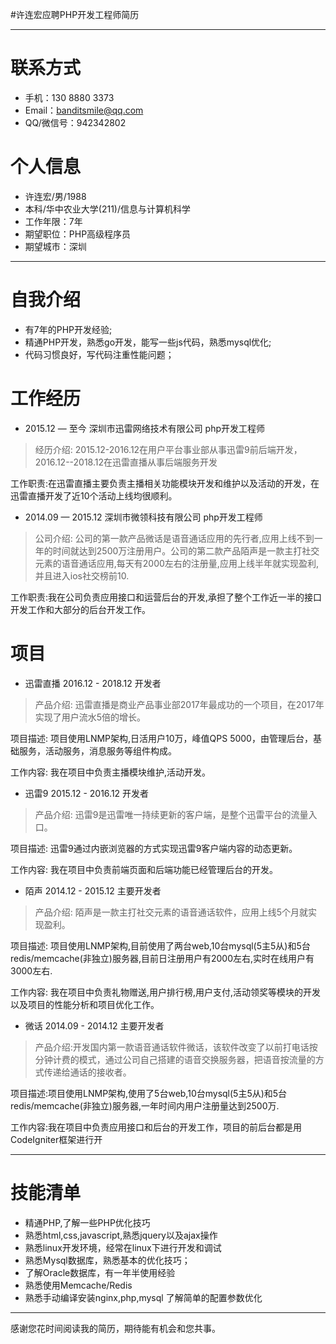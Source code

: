 #许连宏应聘PHP开发工程师简历

* * *

# 联系方式

*   手机：130 8880 3373
*   Email：banditsmile@qq.com
*   QQ/微信号：942342802
# 个人信息
*   许连宏/男/1988
*   本科/华中农业大学(211)/信息与计算机科学
*   工作年限：7年
*   期望职位：PHP高级程序员
*   期望城市：深圳

* * *
# 自我介绍
*   有7年的PHP开发经验;
*   精通PHP开发，熟悉go开发，能写一些js代码，熟悉mysql优化;
*   代码习惯良好，写代码注重性能问题；

# 工作经历
*  2015.12 — 至今 深圳市迅雷网络技术有限公司 php开发工程师
>经历介绍: 2015.12-2016.12在用户平台事业部从事迅雷9前后端开发，2016.12--2018.12在迅雷直播从事后端服务开发
>
工作职责:在迅雷直播主要负责主播相关功能模块开发和维护以及活动的开发，在迅雷直播开发了近10个活动上线均很顺利。

*  2014.09 — 2015.12 深圳市微领科技有限公司 php开发工程师
>公司介绍: 公司的第一款产品微话是语音通话应用的先行者,应用上线不到一年的时间就达到2500万注册用户。公司的第二款产品陌声是一款主打社交元素的语音通话应用,每天有2000左右的注册量,应用上线半年就实现盈利,并且进入ios社交榜前10.
>
工作职责:我在公司负责应用接口和运营后台的开发,承担了整个工作近一半的接口开发工作和大部分的后台开发工作。


# 项目
*    迅雷直播 2016.12 - 2018.12 开发者
>产品介绍: 迅雷直播是商业产品事业部2017年最成功的一个项目，在2017年实现了用户流水5倍的增长。
>
项目描述: 项目使用LNMP架构,日活用户10万，峰值QPS 5000，由管理后台，基础服务，活动服务，消息服务等组件构成。
>
工作内容: 我在项目中负责主播模块维护,活动开发。

*    迅雷9 2015.12 - 2016.12 开发者
>产品介绍: 迅雷9是迅雷唯一持续更新的客户端，是整个迅雷平台的流量入口。
>
项目描述: 迅雷9通过内嵌浏览器的方式实现迅雷9客户端内容的动态更新。
>
工作内容: 我在项目中负责前端页面和后端功能已经管理后台的开发。


*    陌声 2014.12 - 2015.12 主要开发者
>产品介绍: 陌声是一款主打社交元素的语音通话软件，应用上线5个月就实现盈利。
>
项目描述: 项目使用LNMP架构,目前使用了两台web,10台mysql(5主5从)和5台redis/memcache(非独立)服务器,目前日注册用户有2000左右,实时在线用户有3000左右.
>
工作内容: 我在项目中负责礼物赠送,用户排行榜,用户支付,活动领奖等模块的开发以及项目的性能分析和项目优化工作。

*   微话     2014.09 - 2014.12     主要开发者
>产品介绍:开发国内第一款语音通话软件微话，该软件改变了以前打电话按分钟计费的模式，通过公司自己搭建的语音交换服务器，把语音按流量的方式传递给通话的接收者。
>
项目描述:项目使用LNMP架构,使用了5台web,10台mysql(5主5从)和5台redis/memcache(非独立)服务器,一年时间内用户注册量达到2500万.
>
工作内容:我在项目中负责应用接口和后台的开发工作，项目的前后台都是用CodeIgniter框架进行开

* * *
# 技能清单
*   精通PHP,了解一些PHP优化技巧
*   熟悉html,css,javascript,熟悉jquery以及ajax操作
*   熟悉linux开发环境，经常在linux下进行开发和调试
*   熟悉Mysql数据库，熟悉基本的优化技巧；
*   了解Oracle数据库，有一年半使用经验
*   熟悉使用Memcache/Redis
*   熟悉手动编译安装nginx,php,mysql 了解简单的配置参数优化
* * *

感谢您花时间阅读我的简历，期待能有机会和您共事。